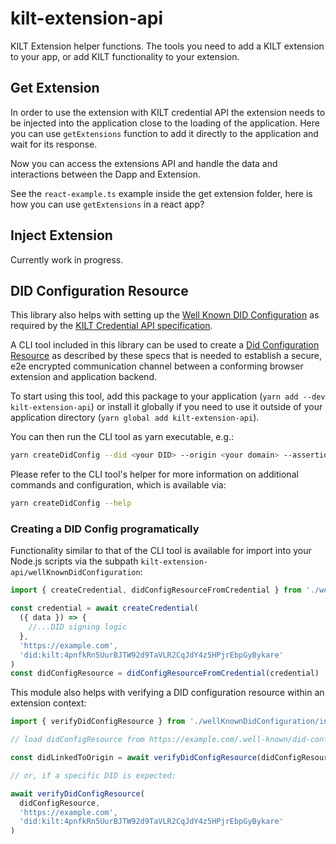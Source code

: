 # kilt-extension-api

KILT Extension helper functions. The tools you need to add a KILT extension to your app, or add KILT functionality to your extension.

## Get Extension

In order to use the extension with KILT credential API the extension needs to be injected into the application close to the loading of the application. Here you can use `getExtensions` function to add it directly to the application and wait for its response.

Now you can access the extensions API and handle the data and interactions between the Dapp and Extension.

See the `react-example.ts` example inside the get extension folder, here is how you can use `getExtensions` in a react app?

## Inject Extension

Currently work in progress.

## DID Configuration Resource

This library also helps with setting up the [Well Known DID Configuration](https://identity.foundation/.well-known/resources/did-configuration/) as required by the [KILT Credential API specification](https://github.com/KILTprotocol/spec-ext-credential-api).

A CLI tool included in this library can be used to create a [Did Configuration Resource](https://identity.foundation/.well-known/resources/did-configuration/#did-configuration-resource) as described by these specs that is needed to establish a secure, e2e encrypted communication channel between a conforming browser extension and application backend.

To start using this tool, add this package to your application (`yarn add --dev kilt-extension-api`) or install it globally if you need to use it outside of your application directory (`yarn global add kilt-extension-api`).

You can then run the CLI tool as yarn executable, e.g.:

```bash
yarn createDidConfig --did <your DID> --origin <your domain> --assertionMethod <id of your DIDs assertionMethod key> --seed <seed or mnemonic of the assertionMethod key>
```

Please refer to the CLI tool's helper for more information on additional commands and configuration, which is available via:

```bash
yarn createDidConfig --help
```

### Creating a DID Config programatically

Functionality similar to that of the CLI tool is available for import into your Node.js scripts via the subpath `kilt-extension-api/wellKnownDidConfiguration`:

```ts
import { createCredential, didConfigResourceFromCredential } from './wellKnownDidConfiguration/index.js'

const credential = await createCredential(
  ({ data }) => {
    //...DID signing logic
  },
  'https://example.com',
  'did:kilt:4pnfkRn5UurBJTW92d9TaVLR2CqJdY4z5HPjrEbpGyBykare'
)
const didConfigResource = didConfigResourceFromCredential(credential)
```

This module also helps with verifying a DID configuration resource within an extension context:

```ts
import { verifyDidConfigResource } from './wellKnownDidConfiguration/index.js'

// load didConfigResource from https://example.com/.well-known/did-configuration.json

const didLinkedToOrigin = await verifyDidConfigResource(didConfigResource, 'https://example.com')

// or, if a specific DID is expected:

await verifyDidConfigResource(
  didConfigResource,
  'https://example.com',
  'did:kilt:4pnfkRn5UurBJTW92d9TaVLR2CqJdY4z5HPjrEbpGyBykare'
)
```
